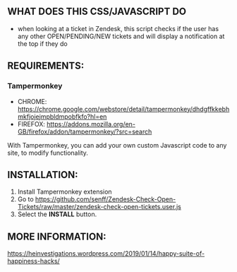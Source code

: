 ## WHAT DOES THIS CSS/JAVASCRIPT DO

- when looking at a ticket in Zendesk, this script checks if the user has any other OPEN/PENDING/NEW tickets and will display a notification at the top if they do


## REQUIREMENTS:

### Tampermonkey
- CHROME: https://chrome.google.com/webstore/detail/tampermonkey/dhdgffkkebhmkfjojejmpbldmpobfkfo?hl=en
- FIREFOX: https://addons.mozilla.org/en-GB/firefox/addon/tampermonkey/?src=search

With Tampermonkey, you can add your own custom Javascript code to any site, to modify functionality.


## INSTALLATION:

1. Install Tampermonkey extension
2. Go to https://github.com/senff/Zendesk-Check-Open-Tickets/raw/master/zendesk-check-open-tickets.user.js
3. Select the **INSTALL** button.

## MORE INFORMATION:
https://heinvestigations.wordpress.com/2019/01/14/happy-suite-of-happiness-hacks/
